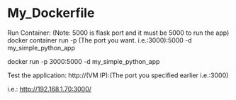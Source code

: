 # My_Dockerfile

Run Container: (Note: 5000 is flask port and it must be 5000 to run the app)
docker container run -p (The port you want. i.e.:3000):5000 -d my_simple_python_app

docker run -p 3000:5000 -d  my_simple_python_app

Test the application:
http://(VM IP):(The port you specified earlier i.e.:3000)

i.e.: http://192.168.1.70:3000/
